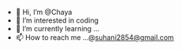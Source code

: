 - 👋 Hi, I’m @Chaya
- 👀 I’m interested in coding
- 🌱 I’m currently learning ...
- 📫 How to reach me ...@suhani2854@gmail.com


<!---
ChayaS281/ChayaS281 is a ✨ special ✨ repository because its `README.md` (this file) appears on your GitHub profile.
You can click the Preview link to take a look at your changes.
--->

